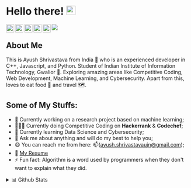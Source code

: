 # Hello there! <img src="https://media.giphy.com/media/hvRJCLFzcasrR4ia7z/giphy.gif" width="25px">

<a href="https://twitter.com/ayush020198">
  <img align="left" alt="Ayush Shrivastava | Twitter" width="22px" src="https://cdn.jsdelivr.net/npm/simple-icons@v3/icons/twitter.svg" />
</a>
<a href="https://www.linkedin.com/in/ayush-shrivastava-99b15b160/">
  <img align="left" alt="Ayush Shrivastava | LinkedIn" width="22px" src="https://cdn.jsdelivr.net/npm/simple-icons@v3/icons/linkedin.svg" />
</a>
<a href="https://t.me/ayush020198">
  <img align="left" alt="Ayush Shrivastava | Telegram" width="22px" src="https://cdn.jsdelivr.net/npm/simple-icons@v3/icons/telegram.svg" />
</a>
<a href="https://www.instagram.com/ayush.00786/">
  <img align="left" alt="Ayush Shrivastava | Instagram" width="22px" src="https://cdn.jsdelivr.net/npm/simple-icons@v3/icons/instagram.svg" />
</a>
<a href="https://www.hackerrank.com/ayush_shrivasta2">
  <img align="left" alt="Ayush Shrivastava | Hackerrank" width="22px" src="https://cdn.jsdelivr.net/npm/simple-icons@3.6.1/icons/hackerrank.svg" />
</a>

![](https://visitor-badge.glitch.me/badge?page_id=ayush-020198.ayush-020198)

## About Me
This is Ayush Shrivastava from India 🚀 who is an experienced developer in C++, Javascript, and Python. Student of Indian Institute of Information Technology, Gwalior 🏫. Exploring amazing areas like Competitive Coding, Web Development, Machine Learning, and Cybersecurity. Apart from this, loves to eat food 🍲 and travel 🗺️.


## Some of My Stuffs:

- 🔭 Currently working on a research project based on machine learning;
- 👨🏽‍💻 Currently doing Competitive Coding on **Hackerrank** & **Codechef**;
- 🌱 Currently learning Data Science and Cybersecurity;
- 💬 Ask me about anything and will do my best to help you;
- 😄 You can reach me from here: 📫(ayush.shrivastavaujn@gmail.com);
- 📝 [My Resume](https://drive.google.com/file/d/1NwWDYc_vM-oKYhV4MBcJuohksa8E1iNH/view)
- ⚡ Fun fact: Algorithm is a word used by programmers when they don't want to explain what they did.

<details>
<summary>📊 Github Stats</summary>

<p align="center"> <img src="https://github-readme-stats.vercel.app/api?username=ayush-020198&show_icons=true&theme=gotham" alt="Ayush Shrivastava | Stats" />

</details>

